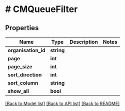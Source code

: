 # # CMQueueFilter

## Properties

Name | Type | Description | Notes
------------ | ------------- | ------------- | -------------
**organisation_id** | **string** |  |
**page** | **int** |  |
**page_size** | **int** |  |
**sort_direction** | **int** |  |
**sort_column** | **string** |  |
**show_all** | **bool** |  |

[[Back to Model list]](../../README.md#models) [[Back to API list]](../../README.md#endpoints) [[Back to README]](../../README.md)
